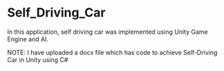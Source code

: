 # Self_Driving_Car
In this application, self driving car was implemented using Unity Game Engine and AI.

NOTE:
I have uploaded a docx file which has code to achieve Self-Driving Car in Unity using C#

